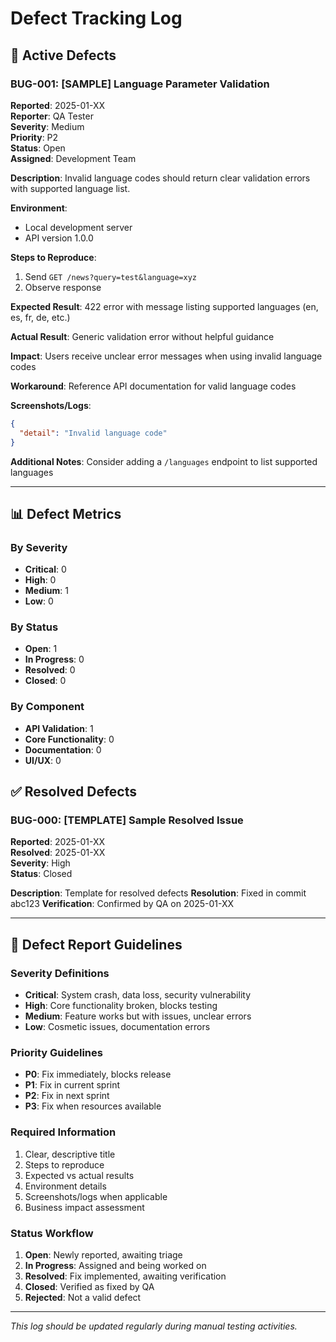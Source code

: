 # Defect Tracking Log

## 🐛 Active Defects

### BUG-001: [SAMPLE] Language Parameter Validation
**Reported**: 2025-01-XX  
**Reporter**: QA Tester  
**Severity**: Medium  
**Priority**: P2  
**Status**: Open  
**Assigned**: Development Team

**Description**: 
Invalid language codes should return clear validation errors with supported language list.

**Environment**: 
- Local development server
- API version 1.0.0

**Steps to Reproduce**:
1. Send `GET /news?query=test&language=xyz`
2. Observe response

**Expected Result**: 
422 error with message listing supported languages (en, es, fr, de, etc.)

**Actual Result**: 
Generic validation error without helpful guidance

**Impact**: 
Users receive unclear error messages when using invalid language codes

**Workaround**: 
Reference API documentation for valid language codes

**Screenshots/Logs**:
```json
{
  "detail": "Invalid language code"
}
```

**Additional Notes**:
Consider adding a `/languages` endpoint to list supported languages

---

## 📊 Defect Metrics

### By Severity
- **Critical**: 0
- **High**: 0  
- **Medium**: 1
- **Low**: 0

### By Status
- **Open**: 1
- **In Progress**: 0
- **Resolved**: 0
- **Closed**: 0

### By Component
- **API Validation**: 1
- **Core Functionality**: 0
- **Documentation**: 0
- **UI/UX**: 0

## ✅ Resolved Defects

### BUG-000: [TEMPLATE] Sample Resolved Issue
**Reported**: 2025-01-XX  
**Resolved**: 2025-01-XX  
**Severity**: High  
**Status**: Closed  

**Description**: Template for resolved defects
**Resolution**: Fixed in commit abc123
**Verification**: Confirmed by QA on 2025-01-XX

---

## 📝 Defect Report Guidelines

### Severity Definitions
- **Critical**: System crash, data loss, security vulnerability
- **High**: Core functionality broken, blocks testing
- **Medium**: Feature works but with issues, unclear errors
- **Low**: Cosmetic issues, documentation errors

### Priority Guidelines
- **P0**: Fix immediately, blocks release
- **P1**: Fix in current sprint
- **P2**: Fix in next sprint
- **P3**: Fix when resources available

### Required Information
1. Clear, descriptive title
2. Steps to reproduce
3. Expected vs actual results
4. Environment details
5. Screenshots/logs when applicable
6. Business impact assessment

### Status Workflow
1. **Open**: Newly reported, awaiting triage
2. **In Progress**: Assigned and being worked on
3. **Resolved**: Fix implemented, awaiting verification
4. **Closed**: Verified as fixed by QA
5. **Rejected**: Not a valid defect

---

*This log should be updated regularly during manual testing activities.*
